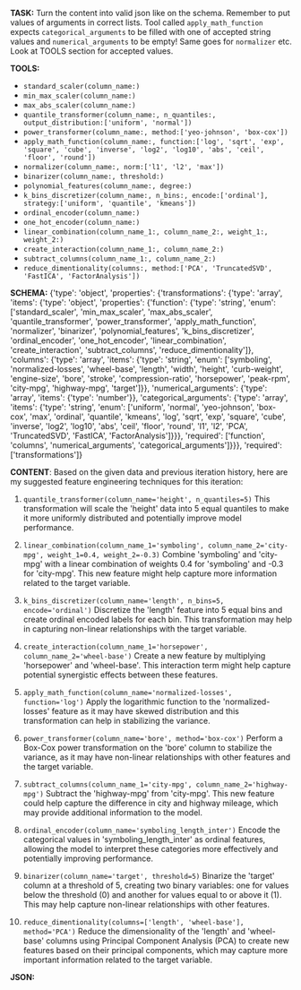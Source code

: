 **TASK:**
Turn the content into valid json like on the schema.
Remember to put values of arguments in correct lists.
Tool called `apply_math_function` expects `categorical_arguments` to be filled with one of accepted string values and `numerical_arguments` to be empty! Same goes for `normalizer` etc. Look at TOOLS section for accepted values.

**TOOLS:**
- `standard_scaler(column_name:)`
- `min_max_scaler(column_name:)`
- `max_abs_scaler(column_name:)`
- `quantile_transformer(column_name:, n_quantiles:, output_distribution:['uniform', 'normal'])`
- `power_transformer(column_name:, method:['yeo-johnson', 'box-cox'])`
- `apply_math_function(column_name:, function:['log', 'sqrt', 'exp', 'square', 'cube', 'inverse', 'log2', 'log10', 'abs', 'ceil', 'floor', 'round'])`
- `normalizer(column_name:, norm:['l1', 'l2', 'max'])`
- `binarizer(column_name:, threshold:)`
- `polynomial_features(column_name:, degree:)`
- `k_bins_discretizer(column_name:, n_bins:, encode:['ordinal'], strategy:['uniform', 'quantile', 'kmeans'])`
- `ordinal_encoder(column_name:)`
- `one_hot_encoder(column_name:)`
- `linear_combination(column_name_1:, column_name_2:, weight_1:, weight_2:)`
- `create_interaction(column_name_1:, column_name_2:)`
- `subtract_columns(column_name_1:, column_name_2:)`
- `reduce_dimentionality(columns:, method:['PCA', 'TruncatedSVD', 'FastICA', 'FactorAnalysis'])`

**SCHEMA:**
{'type': 'object', 'properties': {'transformations': {'type': 'array', 'items': {'type': 'object', 'properties': {'function': {'type': 'string', 'enum': ['standard_scaler', 'min_max_scaler', 'max_abs_scaler', 'quantile_transformer', 'power_transformer', 'apply_math_function', 'normalizer', 'binarizer', 'polynomial_features', 'k_bins_discretizer', 'ordinal_encoder', 'one_hot_encoder', 'linear_combination', 'create_interaction', 'subtract_columns', 'reduce_dimentionality']}, 'columns': {'type': 'array', 'items': {'type': 'string', 'enum': ['symboling', 'normalized-losses', 'wheel-base', 'length', 'width', 'height', 'curb-weight', 'engine-size', 'bore', 'stroke', 'compression-ratio', 'horsepower', 'peak-rpm', 'city-mpg', 'highway-mpg', 'target']}}, 'numerical_arguments': {'type': 'array', 'items': {'type': 'number'}}, 'categorical_arguments': {'type': 'array', 'items': {'type': 'string', 'enum': ['uniform', 'normal', 'yeo-johnson', 'box-cox', 'max', 'ordinal', 'quantile', 'kmeans', 'log', 'sqrt', 'exp', 'square', 'cube', 'inverse', 'log2', 'log10', 'abs', 'ceil', 'floor', 'round', 'l1', 'l2', 'PCA', 'TruncatedSVD', 'FastICA', 'FactorAnalysis']}}}, 'required': ['function', 'columns', 'numerical_arguments', 'categorical_arguments']}}}, 'required': ['transformations']}

**CONTENT**:
 Based on the given data and previous iteration history, here are my suggested feature engineering techniques for this iteration:

1. `quantile_transformer(column_name='height', n_quantiles=5)`
This transformation will scale the 'height' data into 5 equal quantiles to make it more uniformly distributed and potentially improve model performance.

2. `linear_combination(column_name_1='symboling', column_name_2='city-mpg', weight_1=0.4, weight_2=-0.3)`
Combine 'symboling' and 'city-mpg' with a linear combination of weights 0.4 for 'symboling' and -0.3 for 'city-mpg'. This new feature might help capture more information related to the target variable.

3. `k_bins_discretizer(column_name='length', n_bins=5, encode='ordinal')`
Discretize the 'length' feature into 5 equal bins and create ordinal encoded labels for each bin. This transformation may help in capturing non-linear relationships with the target variable.

4. `create_interaction(column_name_1='horsepower', column_name_2='wheel-base')`
Create a new feature by multiplying 'horsepower' and 'wheel-base'. This interaction term might help capture potential synergistic effects between these features.

5. `apply_math_function(column_name='normalized-losses', function='log')`
Apply the logarithmic function to the 'normalized-losses' feature as it may have skewed distribution and this transformation can help in stabilizing the variance.

6. `power_transformer(column_name='bore', method='box-cox')`
Perform a Box-Cox power transformation on the 'bore' column to stabilize the variance, as it may have non-linear relationships with other features and the target variable.

7. `subtract_columns(column_name_1='city-mpg', column_name_2='highway-mpg')`
Subtract the 'highway-mpg' from 'city-mpg'. This new feature could help capture the difference in city and highway mileage, which may provide additional information to the model.

8. `ordinal_encoder(column_name='symboling_length_inter')`
Encode the categorical values in 'symboling_length_inter' as ordinal features, allowing the model to interpret these categories more effectively and potentially improving performance.

9. `binarizer(column_name='target', threshold=5)`
Binarize the 'target' column at a threshold of 5, creating two binary variables: one for values below the threshold (0) and another for values equal to or above it (1). This may help capture non-linear relationships with other features.

10. `reduce_dimentionality(columns=['length', 'wheel-base'], method='PCA')`
Reduce the dimensionality of the 'length' and 'wheel-base' columns using Principal Component Analysis (PCA) to create new features based on their principal components, which may capture more important information related to the target variable.

**JSON:**
